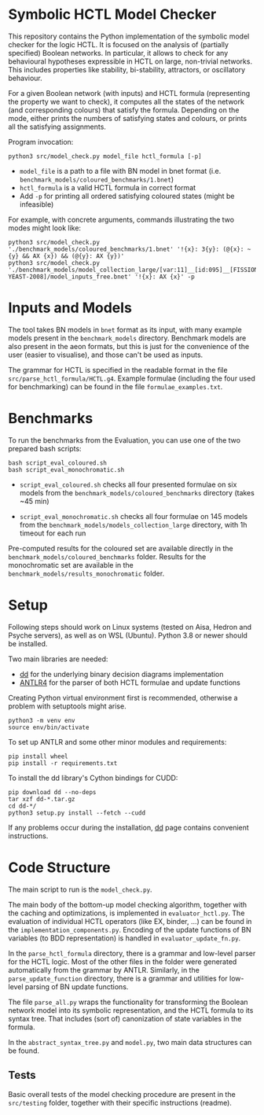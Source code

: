 # Symbolic HCTL Model Checker

This repository contains the Python implementation of the symbolic model checker for the logic HCTL.
It is focused on the analysis of (partially specified) Boolean networks. In particular, it allows to check for any behavioural hypotheses expressible in HCTL on large, non-trivial networks. 
This includes properties like stability, bi-stability, attractors, or oscillatory behaviour.

For a given Boolean network (with inputs) and HCTL formula (representing the property we want to check), it computes all the states of the network (and corresponding colours) that satisfy the formula.
Depending on the mode, either prints the numbers of satisfying states and colours, or prints all the satisfying assignments.

Program invocation:
```
python3 src/model_check.py model_file hctl_formula [-p]
```

- `model_file` is a path to a file with BN model in bnet format (i.e. `benchmark_models/coloured_benchmarks/1.bnet`)
- `hctl_formula` is a valid HCTL formula in correct format
- Add `-p` for printing all ordered satisfying coloured states (might be infeasible)

For example, with concrete arguments, commands illustrating the two modes might look like:
```
python3 src/model_check.py './benchmark_models/coloured_benchmarks/1.bnet' '!{x}: 3{y}: (@{x}: ~{y} && AX {x}) && (@{y}: AX {y})'
python3 src/model_check.py './benchmark_models/model_collection_large/[var:11]__[id:095]__[FISSION-YEAST-2008]/model_inputs_free.bnet' '!{x}: AX {x}' -p
```


# Inputs and Models

The tool takes BN models in `bnet` format as its input, with many example models present in the `benchmark_models` directory. 
Benchmark models are also present in the aeon formats, but this is just for the convenience of the user (easier to visualise), and those can't be used as inputs.

The grammar for HCTL is specified in the readable format in the file `src/parse_hctl_formula/HCTL.g4`. 
Example formulae (including the four used for benchmarking) can be found in the file `formulae_examples.txt`.


# Benchmarks

To run the benchmarks from the Evaluation, you can use one of the two prepared bash scripts:

```
bash script_eval_coloured.sh
bash script_eval_monochromatic.sh
```
- `script_eval_coloured.sh` checks all four presented formulae on six models from the `benchmark_models/coloured_benchmarks` directory (takes ~45 min)

- `script_eval_monochromatic.sh` checks all four formulae on 145 models from the `benchmark_models/models_collection_large` directory, with 1h timeout for each run

Pre-computed results for the coloured set are available directly in the `benchmark_models/coloured_benchmarks` folder.
Results for the monochromatic set are available in the `benchmark_models/results_monochromatic` folder.


# Setup

Following steps should work on Linux systems (tested on Aisa, Hedron and Psyche servers), as well as on WSL (Ubuntu). Python 3.8 or newer should be installed.

Two main libraries are needed:
- [dd](https://github.com/tulip-control/dd) for the underlying binary decision diagrams implementation
- [ANTLR4](https://github.com/antlr/antlr4/blob/master/doc/python-target.md) for the parser of both HCTL formulae and update functions

Creating Python virtual environment first is recommended, otherwise a problem with setuptools might arise.
```
python3 -m venv env
source env/bin/activate
```

To set up ANTLR and some other minor modules and requirements:
```
pip install wheel
pip install -r requirements.txt
```

To install the dd library's Cython bindings for CUDD:
```
pip download dd --no-deps  
tar xzf dd-*.tar.gz  
cd dd-*/  
python3 setup.py install --fetch --cudd  
```

If any problems occur during the installation, [dd](https://github.com/tulip-control/dd) page contains convenient instructions.


# Code Structure

The main script to run is the `model_check.py`.

The main body of the bottom-up model checking algorithm, together with the caching and optimizations, is implemented in `evaluator_hctl.py`.
The evaluation of individual HCTL operators (like EX, binder, ...) can be found in the `implementation_components.py`.
Encoding of the update functions of BN variables (to BDD representation) is handled in `evaluator_update_fn.py`.

In the `parse_hctl_formula` directory, there is a grammar and low-level parser for the HCTL logic.
Most of the other files in the folder were generated automatically from the grammar by ANTLR.
Similarly, in the `parse_update_function` directory, there is a grammar and utilities for low-level parsing of BN update functions.

The file `parse_all.py` wraps the functionality for transforming the Boolean network model into its symbolic representation, and the HCTL formula to its syntax tree.
That includes (sort of) canonization of state variables in the formula.

In the `abstract_syntax_tree.py` and `model.py`, two main data structures can be found.

## Tests

Basic overall tests of the model checking procedure are present in the `src/testing` folder, together with their specific instructions (readme).
